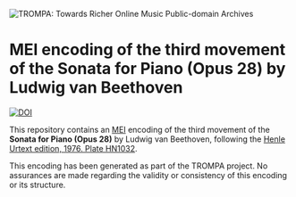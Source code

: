 ![TROMPA: Towards Richer Online Music Public-domain Archives](https://trompamusic.eu/sites/default/files/top-bar-logo_0_0.png)
                                                                                
# MEI encoding of the third movement of the Sonata for Piano (Opus 28) by Ludwig van Beethoven


[![DOI](https://zenodo.org/badge/335011513.svg)](https://zenodo.org/badge/latestdoi/335011513)


                                                                                
This repository contains an [MEI](https://music-encoding.org) encoding of the third movement of the
**Sonata for Piano (Opus 28)** by Ludwig van Beethoven,
following the [Henle Urtext edition, 1976. Plate HN1032](https://imslp.org/wiki/Special:ReverseLookup/621797).
                                                                                
This encoding has been generated as part of the TROMPA project. No assurances are made regarding the validity or consistency of this encoding or its structure.

